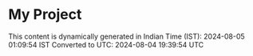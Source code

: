 # My Project

This content is dynamically generated in Indian Time (IST): 2024-08-05 01:09:54 IST
Converted to UTC: 2024-08-04 19:39:54 UTC
